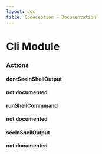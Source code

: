```yaml
---
layout: doc
title: Codeception - Documentation
---
```


# Cli Module

### Actions


#### dontSeeInShellOutput

__not documented__


#### runShellCommmand

__not documented__


#### seeInShellOutput

__not documented__
